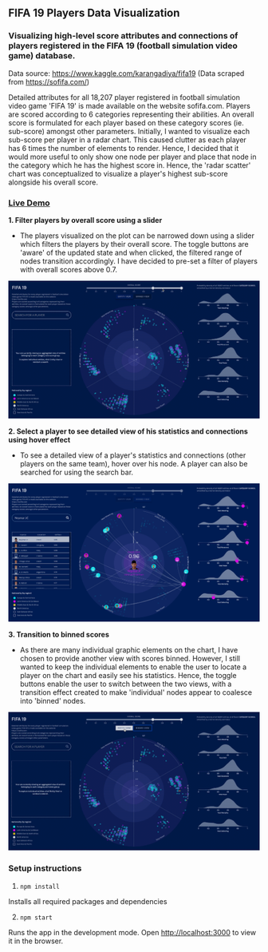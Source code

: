 ## FIFA 19 Players Data Visualization

### Visualizing high-level score attributes and connections of players registered in the FIFA 19 (football simulation video game) database.

Data source: <https://www.kaggle.com/karangadiya/fifa19> (Data scraped from <https://sofifa.com/>)

Detailed attributes for all 18,207 player registered in football simulation video game 'FIFA 19' is made available on the website sofifa.com. Players are scored according to 6 categories representing their abilities. An overall score is formulated for each player based on these category scores (ie. sub-score) amongst other parameters. Initially, I wanted to visualize each sub-score per player in a radar chart. This caused clutter as each player has 6 times the number of elements to render. Hence, I decided that it would more useful to only show one node per player and place that node in the category which he has the highest score in. Hence, the 'radar scatter' chart was conceptualized to visualize a player's highest sub-score alongside his overall score.

### [Live Demo](http://fifa19-viz.s3-website-ap-southeast-1.amazonaws.com/)

<b>1. Filter players by overall score using a slider</b>
- The players visualized on the plot can be narrowed down using a slider which filters the players by their overall score. The toggle buttons are 'aware' of the updated state and when clicked, the filtered range of nodes transition accordingly. I have decided to pre-set a filter of players with overall scores above 0.7.

![alt text](https://github.com/dianaow/fifa-viz/raw/master/fifa19_2_new.gif "Demo Feature 2")

<b>2. Select a player to see detailed view of his statistics and connections using hover effect</b>
- To see a detailed view of a player's statistics and connections (other players on the same team), hover over his node. A player can also be searched for using the search bar.

![alt text](https://github.com/dianaow/fifa-viz/raw/master/fifa19_searched.png "Demo Feature 3")

<b>3. Transition to binned scores</b>
- As there are many individual graphic elements on the chart, I have chosen to provide another view with scores binned. However, I still wanted to keep the individual elements to enable the user to locate a player on the chart and easily see his statistics. Hence, the toggle buttons enable the user to switch between the two views, with a transition effect created to make 'individual' nodes appear to coalesce into 'binned' nodes.

![alt text](https://github.com/dianaow/fifa-viz/raw/master/fifa19_1_new.gif "Demo Feature 1")

### Setup instructions

1. `npm install`

Installs all required packages and dependencies

2. `npm start`

Runs the app in the development mode. Open [http://localhost:3000](http://localhost:3000) to view it in the browser.
